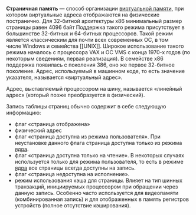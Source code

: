 **Страничная память** — способ организации [виртуальной памяти](Виртуальная%20память.md), при котором виртуальные адреса отображаются на физические постранично. Для 32-битной архитектуры x86 минимальный размер страницы равен 4096 байт
Поддержка такого режима присутствует в большинстве 32-битных и 64-битных процессоров. Такой режим является классическим для почти всех современных ОС, в том числе Windows и семейства [[UNIX]]. Широкое использование такого режима началось с процессора VAX и ОС VMS с конца 1970-х годов (по некоторым сведениям, первая реализация). В семействе x86 поддержка появилась с поколения 386, оно же первое 32-битное поколение.
Адрес, используемый в машинном коде, то есть значение указателя, называется «виртуальный адрес».

Адрес, выставляемый процессором на шину, называется «линейный адрес» (который позже преобразуется в физический).

Запись таблицы страниц обычно содержит в себе следующую информацию:

-   флаг «страница отображена»
-   физический адрес
-   флаг «страница доступна из режима пользователя». При неустановке данного флага страница доступна только из режима [ядра](Ядро.md).
-   флаг «страница доступна только на чтение». В некоторых случаях используется только для режима пользователя, то есть в режиме [ядра](Ядро.md) все страницы всегда доступны на запись.
-   флаг «страница недоступна на исполнение».
-   режим использования кэша для страницы. Влияет на тип шинных транзакций, инициируемых процессором при обращении через данную запись. Особенно часто используется для видеопамяти (комбинированная запись) и для отображенных в память регистров устройств (полное отсутствие кэширования).